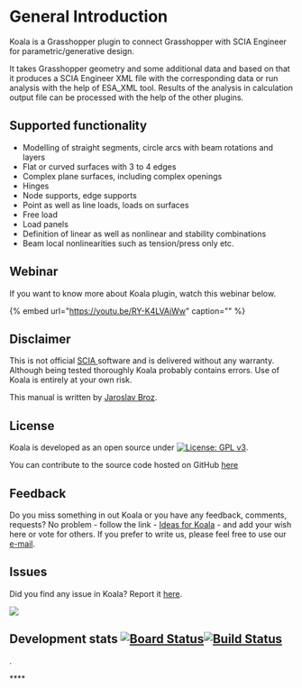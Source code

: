 # General Introduction

Koala is a Grasshopper plugin to connect Grasshopper with SCIA Engineer for parametric/generative design.

It takes Grasshopper geometry and some additional data and based on that it produces a SCIA Engineer XML file with the corresponding data or run analysis with the help of ESA\_XML tool. Results of the analysis in calculation output file can be processed with the help of the other plugins.

## Supported functionality

* Modelling of  straight segments, circle arcs with beam rotations and layers
* Flat or curved surfaces with 3 to 4 edges
* Complex plane surfaces, including complex openings
* Hinges
* Node supports, edge supports
* Point as well as line loads, loads on surfaces
* Free load
* Load panels
* Definition of linear as well as nonlinear and stability combinations
* Beam local nonlinearities such as tension/press only etc.

## Webinar

If you want to know more about Koala plugin, watch this webinar below.

{% embed url="https://youtu.be/RY-K4LVAiWw" caption="" %}

## Disclaimer

This is not official [SCIA ](https://www.scia.net/en)software and is delivered without any warranty. Although being tested thoroughly Koala probably contains errors. Use of Koala is entirely at your own risk.

This manual is written by [Jaroslav Broz](https://linktr.ee/jara.broz).

## License

Koala is developed as an open source under [![License: GPL v3](https://img.shields.io/badge/License-GPLv3-blue.svg)](https://www.gnu.org/licenses/gpl-3.0).

You can contribute to the source code hosted on GitHub [here ](https://github.com/jarabroz/Koala/tree/a938e84dee29ca2210e08a5d8ea893ba4b6b2917/jarabroz/koala/README.md)

## Feedback

Do you miss something in out Koala or you have any feedback, comments, requests? No problem - follow the link - [Ideas for Koala](https://koala.ideas.aha.io/) - and add your wish here or vote for others. If you prefer to write us, please feel free to use our [e-mail](mailto:jara.broz@gmail.com?subject=Koala%20question).

## Issues

Did you find any issue in Koala? Report it [here](https://github.com/jarabroz/Koala/issues).

![](https://img.shields.io/github/issues/jarabroz/koala)

## Development stats [![Board Status](https://dev.azure.com/jarabroz/1c37fca5-d711-4c44-b967-83b47e2631b4/2d85ad6f-58b6-4132-9a00-c2a6ae77d146/_apis/work/boardbadge/ac2c8eaf-0309-4d0a-aaaa-9aa28e58fc92?columnOptions=1)](https://dev.azure.com/jarabroz/1c37fca5-d711-4c44-b967-83b47e2631b4/_boards/board/t/2d85ad6f-58b6-4132-9a00-c2a6ae77d146/Microsoft.FeatureCategory/)[![Build Status](https://jarabroz.visualstudio.com/Koala/_apis/build/status/jarabroz.Koala?branchName=master)](https://jarabroz.visualstudio.com/Koala/_build/latest?definitionId=1&branchName=master)

.

\*\*\*\*

